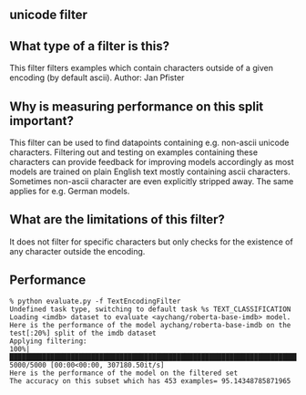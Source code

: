 ## unicode filter

## What type of a filter is this?

This filter filters examples which contain characters outside of a given encoding (by default ascii).
Author: Jan Pfister

## Why is measuring performance on this split important?
This filter can be used to find datapoints containing e.g. non-ascii unicode characters. Filtering out and testing on examples containing these characters can provide feedback for improving models accordingly as most models are trained on plain English text mostly containing ascii characters. Sometimes non-ascii character are even explicitly stripped away.
The same applies for e.g. German models.

## What are the limitations of this filter?
It does not filter for specific characters but only checks for the existence of any character outside the encoding.

## Performance
```
% python evaluate.py -f TextEncodingFilter
Undefined task type, switching to default task %s TEXT_CLASSIFICATION
Loading <imdb> dataset to evaluate <aychang/roberta-base-imdb> model.
Here is the performance of the model aychang/roberta-base-imdb on the test[:20%] split of the imdb dataset
Applying filtering:
100%|███████████████████████████████████████████████████████████████████████████| 5000/5000 [00:00<00:00, 307180.50it/s]
Here is the performance of the model on the filtered set
The accuracy on this subset which has 453 examples= 95.14348785871965
```
